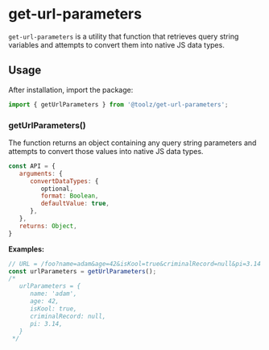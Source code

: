 # get-url-parameters

`get-url-parameters` is a utility that function that retrieves query string variables and attempts to convert them into native JS data types.

## Usage

After installation, import the package:

```javascript
import { getUrlParameters } from '@toolz/get-url-parameters';
```

### getUrlParameters()

The function returns an object containing any query string parameters and attempts to convert those values into native JS data types.

```javascript
const API = {
   arguments: {
      convertDataTypes: {
         optional,
         format: Boolean,
         defaultValue: true,
      },
   },
   returns: Object,
}
```

**Examples:**

```javascript
// URL = /foo?name=adam&age=42&isKool=true&criminalRecord=null&pi=3.14
const urlParameters = getUrlParameters();
/*
   urlParameters = {
      name: 'adam',
      age: 42,
      isKool: true,
      criminalRecord: null,
      pi: 3.14,
   }
 */
```
